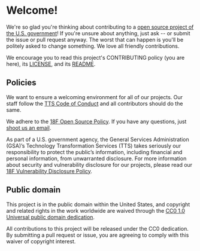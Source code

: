 # Welcome!

We're so glad you're thinking about contributing to a [open source project of the U.S. government](https://code.gov/)! If you're unsure about anything, just ask -- or submit the issue or pull request anyway. The worst that can happen is you'll be politely asked to change something. We love all friendly contributions.

We encourage you to read this project's CONTRIBUTING policy (you are here), its [LICENSE](LICENSE.md), and its [README](./README.md).

## Policies

We want to ensure a welcoming environment for all of our projects. Our staff follow the [TTS Code of Conduct](https://18f.gsa.gov/code-of-conduct/) and all contributors should do the same.

We adhere to the [18F Open Source Policy](https://github.com/18f/open-source-policy). If you have any questions, just [shoot us an email](mailto:18f@gsa.gov).

As part of a U.S. government agency, the General Services Administration (GSA)’s Technology Transformation Services (TTS) takes seriously our responsibility to protect the public’s information, including financial and personal information, from unwarranted disclosure. For more information about security and vulnerability disclosure for our projects, please read our [18F Vulnerability Disclosure Policy](https://18f.gsa.gov/vulnerability-disclosure-policy/).

## Public domain

This project is in the public domain within the United States, and copyright and related rights in the work worldwide are waived through the [CC0 1.0 Universal public domain dedication](https://creativecommons.org/publicdomain/zero/1.0/).

All contributions to this project will be released under the CC0 dedication. By submitting a pull request or issue, you are agreeing to comply with this waiver of copyright interest.
